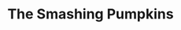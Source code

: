 ---
title: "The Smashing Pumpkins"
summary: "Alternative Rock band from Chicago, Illinois . Smashing Pumpkins formed in 1988 by Billy Corgan and James Iha. The band split in 2000, but was reformed by Corgan in 2006."
image: "the-smashing-pumpkins.jpg"
apple_music_artist_url: "None"
---